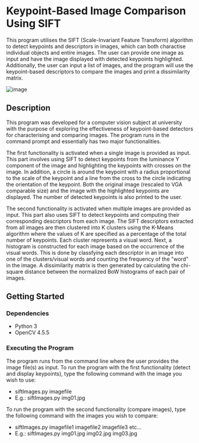 # Keypoint-Based Image Comparison Using SIFT
This program utilises the SIFT (Scale-Invariant Feature Transform) algorithm to detect keypoints and descriptors in images, which can both charactise individual objects and entire images. The user can provide one image as input and have the image displayed with detected keypoints highlighted. Additionally, the user can input a list of images, and the program will use the keypoint-based descriptors to compare the images and print a dissimilarity matrix.

![image](https://user-images.githubusercontent.com/41973043/210826627-00b99127-5d9c-4d91-95a3-05e316ba609f.png)

## Description
This program was developed for a computer vision subject at university with the purpose of exploring the effectiveness of keypoint-based detectors for characterising and comparing images. The program runs in the command prompt and essentially has two major functionalities. 

The first functionality is activated when a single image is provided as input. This part involves using SIFT to detect keypoints from the luminance Y component of the image and highlighting the keypoints with crosses on the image. In addition, a circle is around the keypoint with a radius proportional to the scale of the keypoint and a line from the cross to the circle indicating the orientation of the keypoint. Both the original image (rescaled to VGA comparable size) and the image with the highlighted keypoints are displayed. The number of detected keypoints is also printed to the user.

The second functionality is activated when multiple images are provided as input. This part also uses SIFT to detect keypoints and computing their corresponding descriptors from each image. The SIFT descriptors extracted from all images are then clustered into K clusters using the K-Means algorithm where the values of K are specified as a percentage of the total number of keypoints. Each cluster represents a visual word. Next, a histogram is constructed for each image based on the occurrence of the visual words. This is done by classfying each descriptor in an image into one of the clusters/visual words and counting the frequency of the "word" in the image. A dissimilarity matrix is then generated by calculating the chi-square distance between the normalized BoW histograms of each pair of images.

## Getting Started
### Dependencies 
- Python 3
- OpenCV 4.5.5

### Executing the Program
The program runs from the command line where the user provides the image file(s) as input.
To run the program with the first functionality (detect and display keypoints), type the following command with the image you wish to use:
- siftImages.py imagefile
- E.g.: siftImages.py img01.jpg

To run the program with the second functionality (compare images), type the following command with the images you wish to compare:
- siftImages.py imagefile1 imagefile2 imagefile3 etc...
- E.g.: siftImages.py img01.jpg img02.jpg img03.jpg
